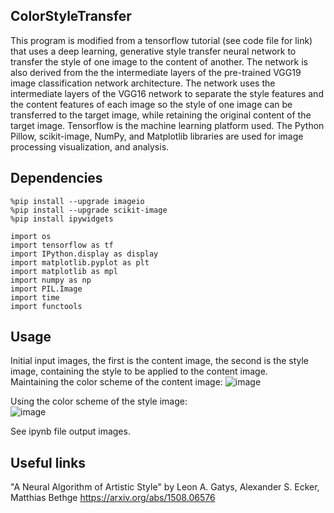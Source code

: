 ## ColorStyleTransfer
This program is modified from a tensorflow tutorial (see code file for link) that uses a deep learning, generative style transfer neural network to transfer the 
style of one image to the content of another. The network is also derived from the the intermediate layers of the pre-trained VGG19 image classification network architecture. The network uses the intermediate layers of the VGG16 network to separate the style features and the content features of each image so the style of one image can be transferred to the target image, while retaining the original content of the target image. 
Tensorflow is the machine learning platform used. The Python Pillow, scikit-image, NumPy, and Matplotlib libraries are used for image processing visualization, and analysis. 

## Dependencies 
```
%pip install --upgrade imageio
%pip install --upgrade scikit-image
%pip install ipywidgets
```
```
import os
import tensorflow as tf
import IPython.display as display
import matplotlib.pyplot as plt
import matplotlib as mpl
import numpy as np
import PIL.Image
import time
import functools
```

## Usage
Initial input images, the first is the content image, the second is the style image, containing the style to be applied to the content image.  
Maintaining the color scheme of the content image:
![image](https://user-images.githubusercontent.com/35713658/222324249-ae51fc48-16bc-43e9-b4f8-de4f71015bcd.png)    

Using the color scheme of the style image:  
![image](https://user-images.githubusercontent.com/35713658/222325046-cc2c43e1-3ab7-4a0c-adfb-cafcf105305c.png)

See ipynb file output images.

## Useful links  
"A Neural Algorithm of Artistic Style" by Leon A. Gatys, Alexander S. Ecker, Matthias Bethge https://arxiv.org/abs/1508.06576




